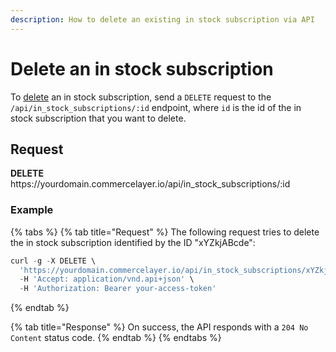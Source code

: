 ```yaml
---
description: How to delete an existing in stock subscription via API
---
```


# Delete an in stock subscription

To <a href="https://docs.commercelayer.io/developers/deleting-resources" target="_blank">delete</a> an in stock subscription, send a `DELETE` request to the `/api/in_stock_subscriptions/:id` endpoint, where `id` is the id of the in stock subscription that you want to delete.

## Request

**DELETE** https://<i></i>yourdomain.commercelayer.io/api/in_stock_subscriptions/:id

### Example

{% tabs %}
{% tab title="Request" %}
The following request tries to delete the in stock subscription identified by the ID "xYZkjABcde":

```javascript
curl -g -X DELETE \
  'https://yourdomain.commercelayer.io/api/in_stock_subscriptions/xYZkjABcde' \
  -H 'Accept: application/vnd.api+json' \
  -H 'Authorization: Bearer your-access-token'
```
{% endtab %}

{% tab title="Response" %}
On success, the API responds with a `204 No Content` status code.
{% endtab %}
{% endtabs %}

